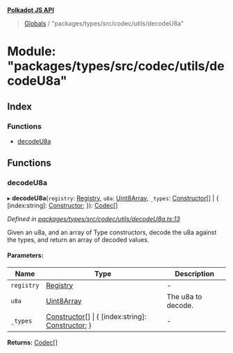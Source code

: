 **[Polkadot JS API](../README.md)**

> [Globals](../globals.md) / "packages/types/src/codec/utils/decodeU8a"

# Module: "packages/types/src/codec/utils/decodeU8a"

## Index

### Functions

* [decodeU8a](_packages_types_src_codec_utils_decodeu8a_.md#decodeu8a)

## Functions

### decodeU8a

▸ **decodeU8a**(`registry`: [Registry](../interfaces/_packages_types_src_types_registry_.registry.md), `u8a`: [Uint8Array](../classes/_packages_types_src_codec_raw_.raw.md#uint8array), `_types`: [Constructor](../interfaces/_packages_types_src_types_codec_.constructor.md)[] \| { [index:string]: [Constructor](../interfaces/_packages_types_src_types_codec_.constructor.md);  }): [Codec](../interfaces/_packages_types_src_types_codec_.codec.md)[]

*Defined in [packages/types/src/codec/utils/decodeU8a.ts:13](https://github.com/polkadot-js/api/blob/cc926596e/packages/types/src/codec/utils/decodeU8a.ts#L13)*

Given an u8a, and an array of Type constructors, decode the u8a against the
types, and return an array of decoded values.

#### Parameters:

Name | Type | Description |
------ | ------ | ------ |
`registry` | [Registry](../interfaces/_packages_types_src_types_registry_.registry.md) | - |
`u8a` | [Uint8Array](../classes/_packages_types_src_codec_raw_.raw.md#uint8array) | The u8a to decode. |
`_types` | [Constructor](../interfaces/_packages_types_src_types_codec_.constructor.md)[] \| { [index:string]: [Constructor](../interfaces/_packages_types_src_types_codec_.constructor.md);  } | - |

**Returns:** [Codec](../interfaces/_packages_types_src_types_codec_.codec.md)[]
